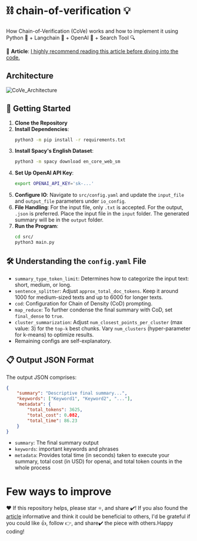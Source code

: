 # ⛓ chain-of-verification 💡
How Chain-of-Verification (CoVe) works and how to implement it using Python 🐍 + Langchain 🔗 + OpenAI 🦾 + Search Tool 🔍

📄 **Article**: [I highly recommend reading this article before diving into the code.](https://medium.com/@sourajit16-02-93/chain-of-verification-cove-understanding-implementation-e7338c7f4cb5)

## Architecture
![CoVe_Architecture](https://github.com/ritun16/chain-of-verification/assets/44939374/3efc0f5a-b7c6-4655-8a0e-e16c01cac97e)



## 🚀 Getting Started
1. **Clone the Repository**
2. **Install Dependencies**: 
    ```bash
    python3 -m pip install -r requirements.txt
    ```
3. **Install Spacy's English Dataset**: 
    ```bash
    python3 -m spacy download en_core_web_sm
    ```
4. **Set Up OpenAI API Key**: 
    ```bash
    export OPENAI_API_KEY='sk-...'
    ```
5. **Configure IO**: Navigate to `src/config.yaml` and update the `input_file` and `output_file` parameters under `io_config`.
6. **File Handling**: For the input file, only `.txt` is accepted. For the output, `.json` is preferred. Place the input file in the `input` folder. The generated summary will be in the `output` folder.
7. **Run the Program**: 
    ```bash
    cd src/
    python3 main.py
    ```

## 🛠 Understanding the `config.yaml` File
- `summary_type_token_limit`: Determines how to categorize the input text: short, medium, or long.
- `sentence_splitter`: Adjust `approx_total_doc_tokens`. Keep it around 1000 for medium-sized texts and up to 6000 for longer texts.
- `cod`: Configuration for Chain of Density (CoD) prompting.
- `map_reduce`: To further condense the final summary with CoD, set `final_dense` to `true`.
- `cluster_summarization`: Adjust `num_closest_points_per_cluster` (max value: 3) for the `top-k` best chunks. Vary `num_clusters` (hyper-parameter for k-means) to optimize results.
- Remaining configs are self-explanatory.

## 📋 Output JSON Format
The output JSON comprises:
```json
{
    "summary": "Descriptive final summary...",
    "keywords": ["Keyword1", "Keyword2", "..."],
    "metadata": {
        "total_tokens": 3625,
        "total_cost": 0.082,
        "total_time": 86.23
    }
}
```
- `summary`: The final summary output
- `keywords`: important keywords and phrases
- `metadata`: Provides total time (in seconds) taken to execute your summary, total cost (in USD) for openai, and total token counts in the whole process

# Few ways to improve

❤️ If this repository helps, please star ⭐, and share ✔️! If you also found the [article](https://medium.com/@sourajit16-02-93/chain-of-verification-cove-understanding-implementation-e7338c7f4cb5) informative and think it could be beneficial to others, I'd be grateful if you could like 👍, follow 👉, and share✔️ the piece with others.Happy coding!
